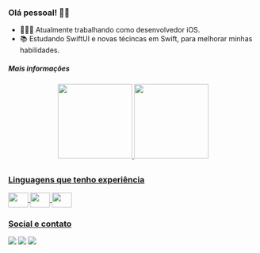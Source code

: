 ### Olá pessoal! 👋🏽

- 👨🏽‍💻 Atualmente trabalhando como desenvolvedor iOS.  
- 📚 Estudando SwiftUI e novas técincas em Swift, para melhorar minhas habilidades.
##### Mais informações   

<div align="center">
  <a href="https://github.com/victormendes1">
  <img height="150em" src="https://github-readme-stats.vercel.app/api?username=victormendes1&show_icons=true&theme=dark&include_all_commits=true&count_private=true"/>
  <img height="150em" src="https://victormendes1.vercel.app/api/top-langs/?username=victormendes1&layout=compact&langs_count=7&theme=dark"/>
    
   <a href="https://starchart.cc/{victor_mendes1}/.svg"/>
</div>
  
   ##
  
 ### Linguagens que tenho experiência
 
  <img align="center" height="30" width="40" src="https://cdn.jsdelivr.net/gh/devicons/devicon/icons/swift/swift-original.svg">
  <img align="center" height="30" width="40" src="https://cdn.jsdelivr.net/gh/devicons/devicon/icons/javascript/javascript-original.svg">
  <img align="center" height="30" width="40" src="https://cdn.jsdelivr.net/gh/devicons/devicon/icons/c/c-original.svg">
  
  
### Social e contato
  
<div> 
  <a href="https://instagram.com/victor_mendes1" target="_blank"><img src="https://img.shields.io/badge/-Instagram-%23E4405F?style=for-the-badge&logo=instagram&logoColor=white" target="_blank"></a>
  <a href = "mailto:victor_mendes1@icloud.com"><img src="https://img.shields.io/badge/-Gmail-%23333?style=for-the-badge&logo=gmail&logoColor=white" target="_blank"></a>
  <a href="https://www.linkedin.com/in/victor-mendes1/" target="_blank"><img src="https://img.shields.io/badge/-LinkedIn-%230077B5?style=for-the-badge&logo=linkedin&logoColor=white" target="_blank"></a> 
</div>
  
